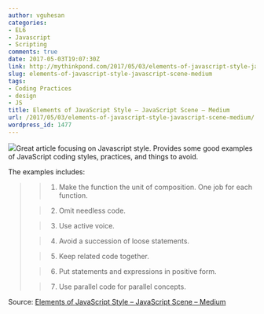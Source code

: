 ```yaml
---
author: vguhesan
categories:
- EL6
- Javascript
- Scripting
comments: true
date: 2017-05-03T19:07:30Z
link: http://mythinkpond.com/2017/05/03/elements-of-javascript-style-javascript-scene-medium/
slug: elements-of-javascript-style-javascript-scene-medium
tags:
- Coding Practices
- design
- JS
title: Elements of JavaScript Style – JavaScript Scene – Medium
url: /2017/05/03/elements-of-javascript-style-javascript-scene-medium/
wordpress_id: 1477
---
```


[![](/img/2017/05/javascripticon.png)](/img/2017/03/javascripticon.png)Great article focusing on Javascript style. Provides some good examples of JavaScript coding styles, practices, and things to avoid.

The examples includes:


<blockquote>

> 
> 
 	
>   1. Make the function the unit of composition. One job for each function.
> 
 	
>   2. Omit needless code.
> 
 	
>   3. Use active voice.
> 
 	
>   4. Avoid a succession of loose statements.
> 
 	
>   5. Keep related code together.
> 
 	
>   6. Put statements and expressions in positive form.
> 
 	
>   7. Use parallel code for parallel concepts.
> 

</blockquote>


Source: [Elements of JavaScript Style – JavaScript Scene – Medium](https://medium.com/javascript-scene/elements-of-javascript-style-caa8821cb99f)

